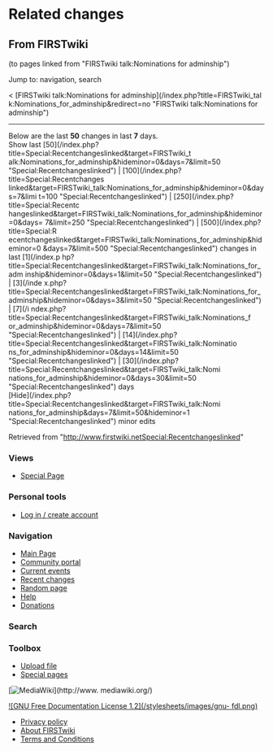 # Related changes

## From FIRSTwiki

(to pages linked from "FIRSTwiki talk:Nominations for adminship")

Jump to: navigation, search

< [FIRSTwiki talk:Nominations for adminship](/index.php?title=FIRSTwiki_tal
k:Nominations_for_adminship&redirect=no "FIRSTwiki talk:Nominations for
adminship")

--------------------------------------------------------------------------------

Below are the last **50** changes in last **7** days.<br>
Show last [50](/index.php?title=Special:Recentchangeslinked&target=FIRSTwiki_t
alk:Nominations_for_adminship&hideminor=0&days=7&limit=50 "Special:Recentchangeslinked") | [100](/index.php?title=Special:Recentchanges
linked&target=FIRSTwiki_talk:Nominations_for_adminship&hideminor=0&days=7&limi
t=100 "Special:Recentchangeslinked") | [250](/index.php?title=Special:Recentc
hangeslinked&target=FIRSTwiki_talk:Nominations_for_adminship&hideminor=0&days=
7&limit=250 "Special:Recentchangeslinked") | [500](/index.php?title=Special:R
ecentchangeslinked&target=FIRSTwiki_talk:Nominations_for_adminship&hideminor=0
&days=7&limit=500 "Special:Recentchangeslinked") changes in last [1](/index.p
hp?title=Special:Recentchangeslinked&target=FIRSTwiki_talk:Nominations_for_adm
inship&hideminor=0&days=1&limit=50 "Special:Recentchangeslinked") | [3](/inde
x.php?title=Special:Recentchangeslinked&target=FIRSTwiki_talk:Nominations_for_
adminship&hideminor=0&days=3&limit=50 "Special:Recentchangeslinked") | [7](/i
ndex.php?title=Special:Recentchangeslinked&target=FIRSTwiki_talk:Nominations_f
or_adminship&hideminor=0&days=7&limit=50 "Special:Recentchangeslinked") | [14](/index.php?title=Special:Recentchangeslinked&target=FIRSTwiki_talk:Nominatio
ns_for_adminship&hideminor=0&days=14&limit=50 "Special:Recentchangeslinked") | [30](/index.php?title=Special:Recentchangeslinked&target=FIRSTwiki_talk:Nomi
nations_for_adminship&hideminor=0&days=30&limit=50 "Special:Recentchangeslinked") days<br>
[Hide](/index.php?title=Special:Recentchangeslinked&target=FIRSTwiki_talk:Nomi
nations_for_adminship&days=7&limit=50&hideminor=1 "Special:Recentchangeslinked") minor edits

Retrieved from "<http://www.firstwiki.netSpecial:Recentchangeslinked>"

### Views

- [Special Page](Special:Recentchangeslinked/FIRSTwiki_talk:Nominations_for_adminship)

### Personal tools

- [Log in / create account](/index.php?title=Special:Userlogin&returnto=Special:Recentchangeslinked)

[](Main_Page "Main Page")

### Navigation

- [Main Page](Main_Page)
- [Community portal](FIRSTwiki:Community_portal)
- [Current events](Current_events)
- [Recent changes](Special:Recentchanges)
- [Random page](Special:Random)
- [Help](Help:Contents)
- [Donations](FIRSTwiki:Site_support)

### Search

### Toolbox

- [Upload file](Special:Upload)
- [Special pages](Special:Specialpages)

[![MediaWiki](/skins/common/images/poweredby_mediawiki_88x31.png)](http://www.
mediawiki.org/)

[![GNU Free Documentation License 1.2](/stylesheets/images/gnu-
fdl.png)](http://www.gnu.org/copyleft/fdl.html)

- [Privacy policy](FIRSTwiki:Privacy_policy "FIRSTwiki:Privacy policy")
- [About FIRSTwiki](FIRSTwiki:About "FIRSTwiki:About")
- [Terms and Conditions](FIRSTwiki:Terms_and_conditions "FIRSTwiki:Terms and conditions")
